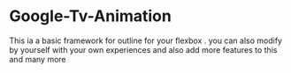 # Google-Tv-Animation
This ia a basic framework for outline for your flexbox . you can also modify by yourself with your own experiences and also add more features to this and many more
